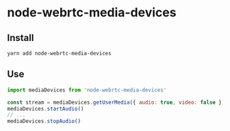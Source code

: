 # node-webrtc-media-devices

## Install

```
yarn add node-webrtc-media-devices
```

## Use

```js
import mediaDevices from 'node-webrtc-media-devices'

const stream = mediaDevices.getUserMedia({ audio: true, video: false })
mediaDevices.startAudio()
// ...
mediaDevices.stopAudio()
```
